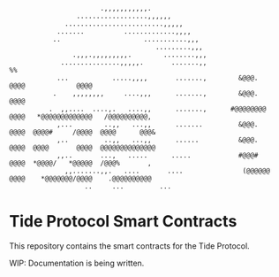                                                                                                                         
                                                                                                                        
                           .,,,,,,,,,,,.                                                                                
                     ..................,,,,,,                                                                           
                  .........................,,,,,                                                                        
                .......          .............,,,,                                                                      
               ..                     ...........,,,                                                                    
                                         .........,,,                                                                   
                    .,,,.,,,,,,,,,.        ........,,,                                                                  
                 ...............,,,,,.       .......,,                   %%                                             
                ...           .....,,,,       .......,        &@@@.     @@@@             @@@@                           
               .    ,,,,,,,,     ....,,,      .......,        &@@@.                      @@@@                           
              .  ,,....  ....,.   ....,,      .......,      #@@@@@@@@   @@@@   *@@@@@@@@@@@@@   /@@@@@@@@@@,            
                ,...        ..,,   ...,,      .......         &@@@.     @@@@  @@@@#     /@@@@  @@@@      @@@&           
                ,..         ..,,   ...,,      ......          &@@@.     @@@@  @@@@       @@@@  @@@@@@@@@@@@@@           
                ,,..       ...,   .....      .....            #@@@#     @@@@  *@@@@/   *@@@@@  /@@@%       ,            
                  ,,.......,,.   ....       ....               (@@@@@@  @@@@    *@@@@@@@/@@@@    .@@@@@@@@@@            
                       ..     ...         ...                                                                           
                                                                                                                        
                                                                                                                        
                                                                                                                        

# Tide Protocol Smart Contracts

This repository contains the smart contracts for the Tide Protocol.

WIP: Documentation is being written.
